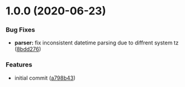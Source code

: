# 1.0.0 (2020-06-23)


### Bug Fixes

* **parser:** fix inconsistent datetime parsing due to diffrent system tz ([8bdd276](https://github.com/mooyoul/node-unipass/commit/8bdd276baf2f6f64e115ce57af92924e8eaf04f9))


### Features

* initial commit ([a798b43](https://github.com/mooyoul/node-unipass/commit/a798b43e4b959b65e786f30140e83674e993f402))

